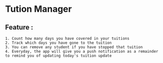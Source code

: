 # Tution Manager

## Feature :
    1. Count how many days you have covered in your tuitions
    2. Track which days you have gone to the tuition
    3. You can remove any student if you have stopped that tuition
    4. Everyday, the app will give you a push notification as a remainder to remind you of updating today's tuition update
